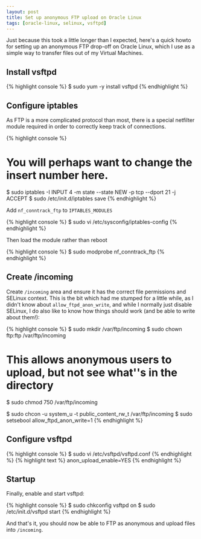 ```yaml
---
layout: post
title: Set up anonymous FTP upload on Oracle Linux
tags: [oracle-linux, selinux, vsftpd]
---
```


Just because this took a little longer than I expected, here's a quick howto
for setting up an anonymous FTP drop-off on Oracle Linux, which I use as a
simple way to transfer files out of my Virtual Machines.

## Install vsftpd

{% highlight console %}
$ sudo yum -y install vsftpd
{% endhighlight %}

## Configure iptables

As FTP is a more complicated protocol than most, there is a special netfilter
module required in order to correctly keep track of connections.

{% highlight console %}
# You will perhaps want to change the insert number here.
$ sudo iptables -I INPUT 4 -m state --state NEW -p tcp --dport 21 -j ACCEPT
$ sudo /etc/init.d/iptables save
{% endhighlight %}

Add `nf_conntrack_ftp` to `IPTABLES_MODULES`

{% highlight console %}
$ sudo vi /etc/sysconfig/iptables-config
{% endhighlight %}

Then load the module rather than reboot

{% highlight console %}
$ sudo modprobe nf_conntrack_ftp
{% endhighlight %}

## Create /incoming

Create `/incoming` area and ensure it has the correct file permissions and
SELinux context.  This is the bit which had me stumped for a little while, as I
didn't know about `allow_ftpd_anon_write`, and while I normally just disable
SELinux, I do also like to know how things should work (and be able to write
about them!):

{% highlight console %}
$ sudo mkdir /var/ftp/incoming
$ sudo chown ftp:ftp /var/ftp/incoming

# This allows anonymous users to upload, but not see what''s in the directory
$ sudo chmod 750 /var/ftp/incoming

$ sudo chcon -u system_u -t public_content_rw_t /var/ftp/incoming
$ sudo setsebool allow_ftpd_anon_write=1
{% endhighlight %}

## Configure vsftpd

{% highlight console %}
$ sudo vi /etc/vsftpd/vsftpd.conf
{% endhighlight %}
{% highlight text %}
anon_upload_enable=YES
{% endhighlight %}

## Startup

Finally, enable and start vsftpd:

{% highlight console %}
$ sudo chkconfig vsftpd on
$ sudo /etc/init.d/vsftpd start
{% endhighlight %}

And that's it, you should now be able to FTP as anonymous and upload files into `/incoming`.
